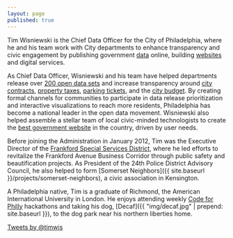 ```yaml
---
layout: page
published: true
---
```



Tim Wisniewski is the Chief Data Officer for the City of Philadelphia, where he and his team work with City departments to enhance transparency and civic engagement by publishing government [data](http://www.phila.gov/data "Open Data Initiative") online, building [websites](https://alpha.phila.gov/about/ "About the Phila.gov Website Redesign") and digital services.

As Chief Data Officer, Wisniewski and his team have helped departments release over [200 open data sets](http://www.phila.gov/data/census/) and increase transparency around [city contracts](http://www.phila.gov/contracts/data), [property taxes](https://alpha.phila.gov/property/data/?resource=datalens), [parking tickets](https://data.phila.gov/view/hc2b-xbvz), and the [city budget](http://www.phila.gov/openbudget). By creating formal channels for communities to participate in data release prioritization and interactive visualizations to reach more residents, Philadelphia has become a national leader in the open data movement. Wisniewski also helped assemble a stellar team of local civic-minded technologists to create the [best government website](https://alpha.phila.gov/posts/tech/2015-12-23-intro-to-alpha-why-redesign-phila-gov/) in the country, driven by user needs.

Before joining the Administration in January 2012, Tim was the Executive Director of the [Frankford Special Services District](http://en.wikipedia.org/wiki/Frankford_Special_Services_District_of_Philadelphia), where he led efforts to revitalize the Frankford Avenue Business Corridor through public safety and beautification projects. As President of the 24th Police District Advisory Council, he also helped to form [Somerset Neighbors]({{ site.baseurl }}/projects/somerset-neighbors), a civic association in Kensington.

A Philadelphia native, Tim is a graduate of Richmond, the American International University in London. He enjoys attending weekly [Code for Philly](http://codeforphilly.org) hackathons and taking his dog, [Decaf]({{ "img/decaf.jpg" | prepend: site.baseurl }}), to the dog park near his northern liberties home.

<p>
  <a class="twitter-timeline"
    href="https://twitter.com/timwis"
    data-widget-id="352484673072541697"
    data-chrome="transparent noborders nofooter">
  Tweets by @timwis
  </a><br />
  <script>// <![CDATA[
  !function(d,s,id){var js,fjs=d.getElementsByTagName(s)[0],p=/^http:/.test(d.location)?'http':'https';if(!d.getElementById(id)){js=d.createElement(s);js.id=id;js.src=p+"://platform.twitter.com/widgets.js";fjs.parentNode.insertBefore(js,fjs);}}(document,"script","twitter-wjs");
  // ]]&gt;</script>
</p>
